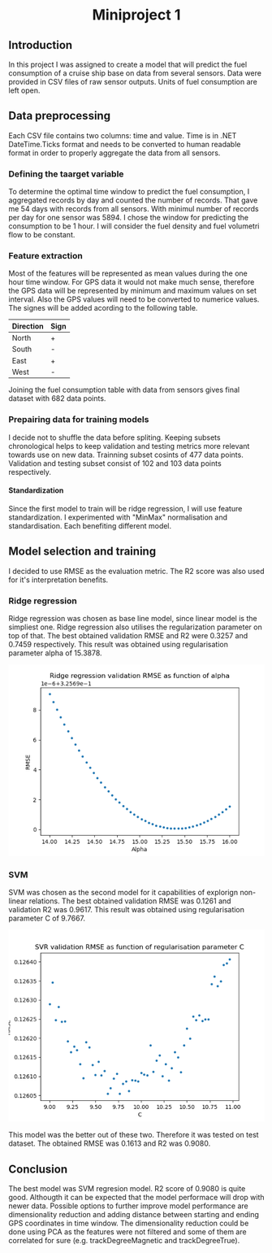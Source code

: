 <center>

# Miniproject 1

</center>

## Introduction

<justify>
In this project I was assigned to create a model that will predict the fuel consumption of a cruise ship base on data from several sensors. Data were provided in CSV files of raw sensor outputs. Units of fuel consumption are left open. 

</justify>

## Data preprocessing
<justify>

Each CSV file contains two columns: time and value. Time is in .NET DateTime.Ticks format and needs to be converted to human readable format in order to properly aggregate the data from all sensors.
</justify>


### Defining the taarget variable
<justify>
To determine the optimal time window to predict the fuel consumption, I aggregated records by day and counted the number of records. That gave me 54 days with records from all sensors. With minimul number of records per day for one sensor was 5894. I chose the window for predicting the consumption to be 1 hour. I will consider the fuel density and fuel volumetri flow to be constant.
</justify>

### Feature extraction 
<justify>
Most of the features will be represented as mean values during the one hour time window. For GPS data it would not make much sense, therefore the GPS data will be represented by minimum and maximum values on set interval. Also the GPS values will need to be converted to  numerice values. The signes will be added acording to the following table.
</justify>

<center>

| Direction | Sign |
|-----------|------|
| North     | +    |
| South     | -    |
| East      | +    |
| West      | -    |
</center>

Joining the fuel consumption table with data from sensors gives final dataset with 682 data points.

### Prepairing data for training models

<justify>
I decide not to shuffle the data before spliting. Keeping subsets chronological helps to keep validation and testing metrics more relevant towards use on new data. Trainning subset cosints of 477 data points. Validation and testing subset consist of 102 and 103 data points respectively.
</justify>

#### Standardization

<justify>
Since the first model to train will be ridge regression, I will use feature standardization. I experimented with "MinMax" normalisation and standardisation. Each benefiting different model.
</justify>

## Model selection and training
<justify>
I decided to use RMSE as the evaluation metric. The R2 score was also used for it's interpretation benefits.
</justify>

### Ridge regression
<justify>
Ridge regression was chosen as base line model, since linear model is the simpliest one. Ridge regression also utilises the regularization parameter on top of that. The best obtained validation RMSE and R2 were 0.3257 and 0.7459 respectively. This result was obtained using regularisation parameter alpha of 15.3878.
</justify>

<br/>

<center>

![title](./pictures/ridge_training.png)

</center>

### SVM
<justify>
SVM was chosen as the second model for it capabilities of explorign non-linear relations. The best obtained validation RMSE was 0.1261 and validation R2 was 0.9617. This result was obtained using regularisation parameter C of 9.7667.
</justify>

<br/>

<center>


![title](./pictures/SVR_training.png)


</center>

<justify>

This model was the better out of these two. Therefore it was tested on test dataset. The obtained RMSE was 0.1613 and R2 was 0.9080.
</justify>

## Conclusion

<justify>

The best model was SVM regresion model. R2 score of 0.9080 is quite good. Althougth it can be expected that the model performace will drop with newer data. Possible options to further improve model performance are dimensionality reduction and adding distance between starting and ending GPS coordinates in time window. The dimensionality reduction could be done using PCA as the features were not filtered and some of them are correlated for sure (e.g. trackDegreeMagnetic and trackDegreeTrue).


</justify>
